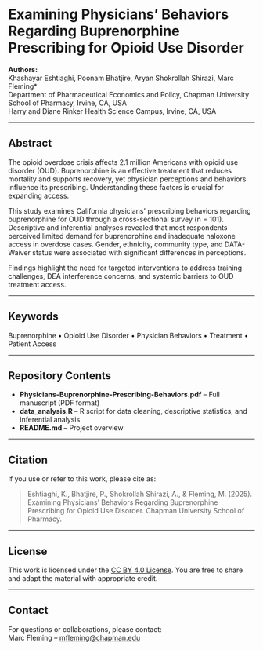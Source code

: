 # Examining Physicians’ Behaviors Regarding Buprenorphine Prescribing for Opioid Use Disorder

**Authors:**  
Khashayar Eshtiaghi, Poonam Bhatjire, Aryan Shokrollah Shirazi, Marc Fleming*  
Department of Pharmaceutical Economics and Policy, Chapman University School of Pharmacy, Irvine, CA, USA  
Harry and Diane Rinker Health Science Campus, Irvine, CA, USA  

---

## Abstract

The opioid overdose crisis affects 2.1 million Americans with opioid use disorder (OUD). Buprenorphine is an effective treatment that reduces mortality and supports recovery, yet physician perceptions and behaviors influence its prescribing. Understanding these factors is crucial for expanding access.  

This study examines California physicians' prescribing behaviors regarding buprenorphine for OUD through a cross-sectional survey (n = 101). Descriptive and inferential analyses revealed that most respondents perceived limited demand for buprenorphine and inadequate naloxone access in overdose cases. Gender, ethnicity, community type, and DATA-Waiver status were associated with significant differences in perceptions.  

Findings highlight the need for targeted interventions to address training challenges, DEA interference concerns, and systemic barriers to OUD treatment access.

---

## Keywords
Buprenorphine • Opioid Use Disorder • Physician Behaviors • Treatment • Patient Access

---

## Repository Contents
- **Physicians-Buprenorphine-Prescribing-Behaviors.pdf** – Full manuscript (PDF format)
- **data_analysis.R** – R script for data cleaning, descriptive statistics, and inferential analysis 
- **README.md** – Project overview 

---

## Citation
If you use or refer to this work, please cite as:

> Eshtiaghi, K., Bhatjire, P., Shokrollah Shirazi, A., & Fleming, M. (2025). Examining Physicians’ Behaviors Regarding Buprenorphine Prescribing for Opioid Use Disorder. Chapman University School of Pharmacy.

---

## License
This work is licensed under the [CC BY 4.0 License](https://creativecommons.org/licenses/by/4.0/). You are free to share and adapt the material with appropriate credit.

---

## Contact
For questions or collaborations, please contact:  
Marc Fleming – mfleming@chapman.edu
